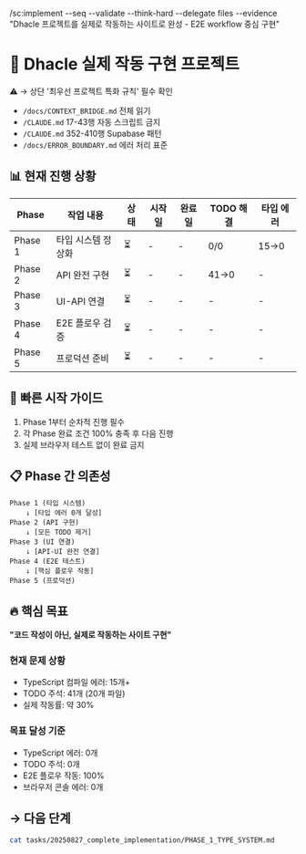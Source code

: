 /sc:implement --seq --validate --think-hard --delegate files --evidence
"Dhacle 프로젝트를 실제로 작동하는 사이트로 완성 - E2E workflow 중심 구현"

# 🎯 Dhacle 실제 작동 구현 프로젝트

⚠️ → 상단 '최우선 프로젝트 특화 규칙' 필수 확인
- `/docs/CONTEXT_BRIDGE.md` 전체 읽기
- `/CLAUDE.md` 17-43행 자동 스크립트 금지
- `/CLAUDE.md` 352-410행 Supabase 패턴
- `/docs/ERROR_BOUNDARY.md` 에러 처리 표준

## 📊 현재 진행 상황
| Phase | 작업 내용 | 상태 | 시작일 | 완료일 | TODO 해결 | 타입 에러 |
|-------|----------|------|--------|--------|----------|-----------|
| Phase 1 | 타입 시스템 정상화 | ⏳ | - | - | 0/0 | 15→0 |
| Phase 2 | API 완전 구현 | ⏳ | - | - | 41→0 | - |
| Phase 3 | UI-API 연결 | ⏳ | - | - | - | - |
| Phase 4 | E2E 플로우 검증 | ⏳ | - | - | - | - |
| Phase 5 | 프로덕션 준비 | ⏳ | - | - | - | - |

## 🚀 빠른 시작 가이드
1. Phase 1부터 순차적 진행 필수
2. 각 Phase 완료 조건 100% 충족 후 다음 진행
3. 실제 브라우저 테스트 없이 완료 금지

## 📋 Phase 간 의존성
```
Phase 1 (타입 시스템) 
    ↓ [타입 에러 0개 달성]
Phase 2 (API 구현)
    ↓ [모든 TODO 제거]
Phase 3 (UI 연결)
    ↓ [API-UI 완전 연결]
Phase 4 (E2E 테스트)
    ↓ [핵심 플로우 작동]
Phase 5 (프로덕션)
```

## 🔥 핵심 목표
**"코드 작성이 아닌, 실제로 작동하는 사이트 구현"**

### 현재 문제 상황
- TypeScript 컴파일 에러: 15개+
- TODO 주석: 41개 (20개 파일)
- 실제 작동률: 약 30%

### 목표 달성 기준
- TypeScript 에러: 0개
- TODO 주석: 0개
- E2E 플로우 작동: 100%
- 브라우저 콘솔 에러: 0개

## → 다음 단계
```bash
cat tasks/20250827_complete_implementation/PHASE_1_TYPE_SYSTEM.md
```